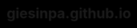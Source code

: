 # giesinpa.github.io



<html lang="en">
<head>
    <meta charset="UTF-8">
    <meta name="viewport" content="width=device-width, initial-scale=1.0">
    <title>Morphing Blob with Border Glow</title>
    <style>
        body, html {
            margin: 0;
            padding: 0;
            height: 100%;
            display: flex;
            justify-content: center;
            align-items: center;
            background-color: #000;
            overflow: hidden;
        }
        #canvas {
            position: absolute;
        }
    </style>
</head>
<body>
    <canvas id="canvas"></canvas>
    <script>
        const canvas = document.getElementById('canvas');
        const ctx = canvas.getContext('2d');

        let width, height;
        let time = 0;

        function resize() {
            width = canvas.width = window.innerWidth;
            height = canvas.height = window.innerHeight;
        }

        window.addEventListener('resize', resize);
        resize();

        function drawShape(t) {
            ctx.beginPath();
            for (let i = 0; i < Math.PI * 2; i += 0.01) {
                const noise = Math.sin(t * 2 + i * 5) * 30 + Math.sin(t * 3 + i * 3) * 20;
                const r = 100 + noise;
                const x = Math.cos(i) * r;
                const y = Math.sin(i) * r;
                ctx.lineTo(x, y);
            }
            ctx.closePath();
        }

        function hslToRgb(h, s, l) {
            let r, g, b;
            if (s === 0) {
                r = g = b = l;
            } else {
                const hue2rgb = (p, q, t) => {
                    if (t < 0) t += 1;
                    if (t > 1) t -= 1;
                    if (t < 1/6) return p + (q - p) * 6 * t;
                    if (t < 1/2) return q;
                    if (t < 2/3) return p + (q - p) * (2/3 - t) * 6;
                    return p;
                };
                const q = l < 0.5 ? l * (1 + s) : l + s - l * s;
                const p = 2 * l - q;
                r = hue2rgb(p, q, h + 1/3);
                g = hue2rgb(p, q, h);
                b = hue2rgb(p, q, h - 1/3);
            }
            return [Math.round(r * 255), Math.round(g * 255), Math.round(b * 255)];
        }

        function animate() {
            ctx.clearRect(0, 0, width, height);
            ctx.save();
            ctx.translate(width / 2, height / 2);

            // Dynamic colorful border glow
            const hue1 = (Math.sin(time * 0.1) + 1) / 2;
            const hue2 = (Math.cos(time * 0.15) + 1) / 2;
            const hue3 = (Math.sin(time * 0.2 + Math.PI/2) + 1) / 2;

            const [r1, g1, b1] = hslToRgb(hue1, 1, 0.5);
            const [r2, g2, b2] = hslToRgb(hue2, 1, 0.5);
            const [r3, g3, b3] = hslToRgb(hue3, 1, 0.5);

            // Outer glow
            ctx.shadowColor = `rgb(${r1}, ${g1}, ${b1})`;
            ctx.shadowBlur = 20;
            drawShape(time);
            ctx.lineWidth = 15;
            ctx.strokeStyle = `rgba(${r2}, ${g2}, ${b2}, 0.5)`;
            ctx.stroke();

            // Inner glow
            ctx.shadowColor = `rgb(${r3}, ${g3}, ${b3})`;
            ctx.shadowBlur = 10;
            ctx.lineWidth = 8;
            ctx.strokeStyle = `rgba(${r1}, ${g1}, ${b1}, 0.7)`;
            ctx.stroke();

            // Main shape
            ctx.shadowBlur = 0;
            ctx.fillStyle = '#fff';
            drawShape(time);
            ctx.fill();

            ctx.restore();
            time += 0.03;
            requestAnimationFrame(animate);
        }

        animate();
    </script>
</body>
</html>
